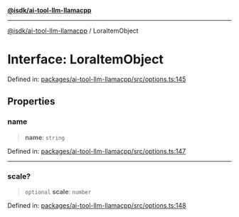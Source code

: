 [**@isdk/ai-tool-llm-llamacpp**](../README.md)

***

[@isdk/ai-tool-llm-llamacpp](../globals.md) / LoraItemObject

# Interface: LoraItemObject

Defined in: [packages/ai-tool-llm-llamacpp/src/options.ts:145](https://github.com/isdk/ai-tool-llm-llamacpp.js/blob/ca923ecb2e8ca4c64dcab7f085c92fb099fbd048/src/options.ts#L145)

## Properties

### name

> **name**: `string`

Defined in: [packages/ai-tool-llm-llamacpp/src/options.ts:147](https://github.com/isdk/ai-tool-llm-llamacpp.js/blob/ca923ecb2e8ca4c64dcab7f085c92fb099fbd048/src/options.ts#L147)

***

### scale?

> `optional` **scale**: `number`

Defined in: [packages/ai-tool-llm-llamacpp/src/options.ts:148](https://github.com/isdk/ai-tool-llm-llamacpp.js/blob/ca923ecb2e8ca4c64dcab7f085c92fb099fbd048/src/options.ts#L148)
